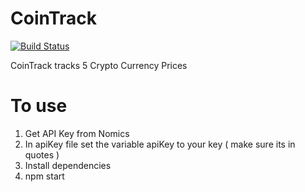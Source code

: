 # CoinTrack

[![Build Status](https://travis-ci.org/joemccann/dillinger.svg?branch=master)](https://travis-ci.org/joemccann/dillinger)

CoinTrack tracks 5 Crypto Currency Prices

# To use

1. Get API Key from Nomics
2. In apiKey file set the variable apiKey to your key ( make sure its in quotes )
3. Install dependencies
4. npm start
